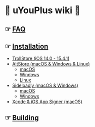 # 📖 uYouPlus wiki 📖
## ☞ [FAQ](https://github.com/qnblackcat/uYouPlus/wiki/FAQ)
## ☞ [Installation](https://github.com/qnblackcat/uYouPlus/wiki/Installation)
- [TrollStore (iOS 14.0 - 15.4.1)](https://github.com/qnblackcat/uYouPlus/wiki/TrollStore-(iOS-14.0-15.4.1))
- [AltStore (macOS & Windows & Linux)](AltStore-(macOS-&-Windows-&-Linux))
  - [macOS](https://github.com/qnblackcat/uYouPlus/wiki/AltStore-(macOS-&-Windows-&-Linux)#-macos)
  - [Windows](https://github.com/qnblackcat/uYouPlus/wiki/AltStore-(macOS-&-Windows-&-Linux)#-windows)
  - [Linux](https://github.com/qnblackcat/uYouPlus/wiki/AltStore-(macOS-&-Windows-&-Linux)#-linux)
- [Sideloadly (macOS & Windows)](Sideloadly-(macOS-&-Windows))
  - [macOS](https://github.com/qnblackcat/uYouPlus/wiki/Sideloadly-(macOS-&-Windows)#-macos)
  - [Windows](https://github.com/qnblackcat/uYouPlus/wiki/Sideloadly-(macOS-&-Windows)#-windows)
- [Xcode & iOS App Signer (macOS)](Xcode-&-iOS-App-Signer-(macOS))

## ☞ [Building](Building)
